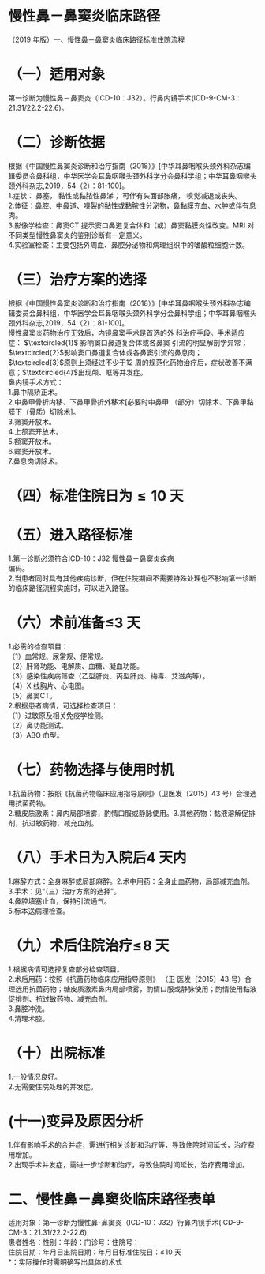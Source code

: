 # 慢性鼻－鼻窦炎临床路径  
（2019 年版）一、慢性鼻－鼻窦炎临床路径标准住院流程  
# （一）适用对象  
第一诊断为慢性鼻－鼻窦炎（ICD-10：J32）。行鼻内镜手术(ICD-9-CM-3：21.31/22.2-22.6)。  
# （二）诊断依据  
根据《中国慢性鼻窦炎诊断和治疗指南（2018）》[中华耳鼻咽喉头颈外科杂志编辑委员会鼻科组，中华医学会耳鼻咽喉头颈外科学分会鼻科学组；中华耳鼻咽喉头颈外科杂志,2019，54（2）：81-100]。  
1.症状： 鼻塞， 黏性或黏脓性鼻涕； 可伴有头面部胀痛， 嗅觉减退或丧失。  
2.体征：鼻腔、中鼻道、嗅裂的黏性或黏脓性分泌物，鼻黏膜充血、水肿或伴有息肉。  
3.影像学检查：鼻窦CT 提示窦口鼻道复合体和（或）鼻窦黏膜炎性改变。MRI 对不同类型慢性鼻窦炎的鉴别诊断有一定意义。  
4.实验室检查：主要包括外周血、鼻腔分泌物和病理组织中的嗜酸粒细胞计数。  
# （三）治疗方案的选择  
根据《中国慢性鼻窦炎诊断和治疗指南（2018）》[中华耳鼻咽喉头颈外科杂志编辑委员会鼻科组，中华医学会耳鼻咽喉头颈外科学分会鼻科学组；中华耳鼻咽喉头颈外科杂志,2019，54（2）：81-100]。  
慢性鼻窦炎药物治疗无效后，内镜鼻窦手术是首选的外 科治疗手段。手术适应症： $\textcircled{1}$ 影响窦口鼻道复合体或各鼻窦 引流的明显解剖学异常；$\textcircled{2}$影响窦口鼻道复合体或各鼻窦引流的鼻息肉；$\textcircled{3}$原则上须经过不少于12 周的规范化药物治疗后，症状改善不满意；$\textcircled{4}$出现颅、眶等并发症。  
鼻内镜手术方式：  
1.鼻中隔矫正术。  
2.中鼻甲骨折内移、下鼻甲骨折外移术[必要时中鼻甲 （部分）切除术、下鼻甲黏膜下（骨质）切除术]。  
3.筛窦开放术。  
4.上颌窦开放术。  
5.额窦开放术。  
6.蝶窦开放术。  
7.鼻息肉切除术。  
# （四）标准住院日为${\leqslant}10$ 天  
# （五）进入路径标准  
1.第一诊断必须符合ICD-10：J32 慢性鼻－鼻窦炎疾病  
编码。  
2.当患者同时具有其他疾病诊断，但在住院期间不需要特殊处理也不影响第一诊断的临床路径流程实施时，可以进入路径。  
# （六）术前准备≤3 天  
1.必需的检查项目：  
（1）血常规、尿常规、便常规。  
（2）肝肾功能、电解质、血糖、凝血功能。  
（3）感染性疾病筛查（乙型肝炎、丙型肝炎、梅毒、艾滋病等）。  
（4）X 线胸片、心电图。  
（5）鼻窦CT。  
2.根据患者病情，可选择检查项目：  
（1）过敏原及相关免疫学检测。  
（2）鼻功能测试。  
（3）ABO 血型。  
# （七）药物选择与使用时机  
1.抗菌药物：按照《抗菌药物临床应用指导原则》（卫医发〔2015〕43 号）合理选用抗菌药物。  
2.糖皮质激素：鼻内局部喷雾，酌情口服或静脉使用。3.其他药物：黏液溶解促排剂，抗过敏药物，减充血剂。  
# （八）手术日为入院后4 天内  
1.麻醉方式：全身麻醉或局部麻醉。2.术中用药：全身止血药物，局部减充血剂。  
3.手术：见“（三）治疗方案的选择”。  
4.鼻腔填塞止血，保持引流通气。  
5.标本送病理检查。  
# （九）术后住院治疗$\leqslant\!8$ 天  
1.根据病情可选择复查部分检查项目。  
2.术后用药：按照《抗菌药物临床应用指导原则》 （卫 医发〔2015〕43 号）合理选用抗菌药物；糖皮质激素鼻内局部喷雾，酌情口服或静脉使用；酌情使用黏液促排剂、抗过敏药物、减充血剂。  
3.鼻腔冲洗。  
4.清理术腔。  
# （十）出院标准  
1.一般情况良好。  
2.无需要住院处理的并发症。  
# (十一)变异及原因分析  
1.伴有影响手术的合并症，需进行相关诊断和治疗等，导致住院时间延长，治疗费用增加。  
2.出现手术并发症，需进一步诊断和治疗，导致住院时间延长，治疗费用增加。  
# 二、慢性鼻－鼻窦炎临床路径表单  
适用对象：第一诊断为慢性鼻-鼻窦炎（ICD-10：J32）行鼻内镜手术(ICD-9-CM-3：21.31/22.2-22.6)  
患者姓名：性别：年龄：门诊号：住院号：  
住院日期：年月日出院日期：年月日标准住院日：$\leqslant\!10$ 天  
\*：实际操作时需明确写出具体的术式  